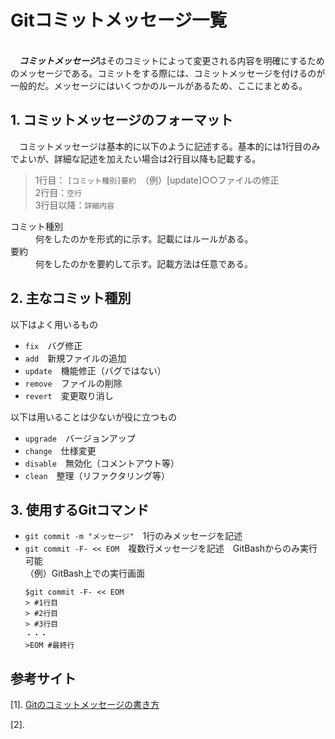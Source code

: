 # Gitコミットメッセージ一覧

<br>&emsp;***コミットメッセージ***はそのコミットによって変更される内容を明確にするためのメッセージである。コミットをする際には、コミットメッセージを付けるのが一般的だ。メッセージにはいくつかのルールがあるため、ここにまとめる。

## 1. コミットメッセージのフォーマット

&emsp;コミットメッセージは基本的に以下のように記述する。基本的には1行目のみでよいが、詳細な記述を加えたい場合は2行目以降も記載する。

> 1行目： `[コミット種別]要約`　（例）[update]○○ファイルの修正
<br>2行目：`空行`
<br>3行目以降：`詳細内容`

<dl>
    <dt>コミット種別</dt>
    <dd>何をしたのかを形式的に示す。記載にはルールがある。</dd>
    <dt>要約</dt>
    <dd>何をしたのかを要約して示す。記載方法は任意である。</dd>
</dl>

## 2. 主なコミット種別

以下はよく用いるもの

- `fix`　バグ修正
- `add`　新規ファイルの追加
- `update`　機能修正（バグではない）
- `remove`　ファイルの削除
- `revert`　変更取り消し

以下は用いることは少ないが役に立つもの

- `upgrade`　バージョンアップ
- `change`　仕様変更
- `disable`　無効化（コメントアウト等）
- `clean`　整理（リファクタリング等）

## 3. 使用するGitコマンド

- `git commit -m "メッセージ"`　1行のみメッセージを記述
- `git commit -F- << EOM`　複数行メッセージを記述　GitBashからのみ実行可能
    <br>（例）GitBash上での実行画面
    ```
    $git commit -F- << EOM
    > #1行目
    > #2行目
    > #3行目
    ・・・
    >EOM #最終行
    ```

## 参考サイト

[1]. [Gitのコミットメッセージの書き方](https://qiita.com/itosho/items/9565c6ad2ffc24c09364)

[2]. []()

<!--
・空行で段落分け
・```で囲むと複数行のコードブロック
・>で引用
-->